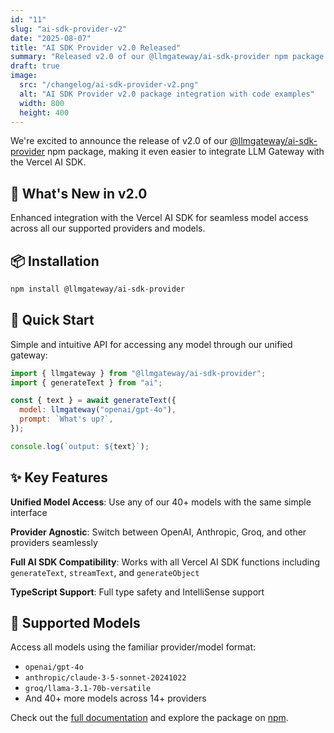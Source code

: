```yaml
---
id: "11"
slug: "ai-sdk-provider-v2"
date: "2025-08-07"
title: "AI SDK Provider v2.0 Released"
summary: "Released v2.0 of our @llmgateway/ai-sdk-provider npm package with improved Vercel AI SDK integration and simplified model access."
draft: true
image:
  src: "/changelog/ai-sdk-provider-v2.png"
  alt: "AI SDK Provider v2.0 package integration with code examples"
  width: 800
  height: 400
---
```


We're excited to announce the release of v2.0 of our [@llmgateway/ai-sdk-provider](https://www.npmjs.com/package/@llmgateway/ai-sdk-provider) npm package, making it even easier to integrate LLM Gateway with the Vercel AI SDK.

## 🚀 What's New in v2.0

Enhanced integration with the Vercel AI SDK for seamless model access across all our supported providers and models.

## 📦 Installation

```bash
npm install @llmgateway/ai-sdk-provider
```

## 🔧 Quick Start

Simple and intuitive API for accessing any model through our unified gateway:

```javascript
import { llmgateway } from "@llmgateway/ai-sdk-provider";
import { generateText } from "ai";

const { text } = await generateText({
  model: llmgateway("openai/gpt-4o"),
  prompt: `What's up?`,
});

console.log(`output: ${text}`);
```

## ✨ Key Features

**Unified Model Access**: Use any of our 40+ models with the same simple interface

**Provider Agnostic**: Switch between OpenAI, Anthropic, Groq, and other providers seamlessly

**Full AI SDK Compatibility**: Works with all Vercel AI SDK functions including `generateText`, `streamText`, and `generateObject`

**TypeScript Support**: Full type safety and IntelliSense support

## 🎯 Supported Models

Access all models using the familiar provider/model format:

- `openai/gpt-4o`
- `anthropic/claude-3-5-sonnet-20241022`
- `groq/llama-3.1-70b-versatile`
- And 40+ more models across 14+ providers

Check out the [full documentation](https://docs.llmgateway.io/quick-start#3--sdk-integrations) and explore the package on [npm](https://www.npmjs.com/package/@llmgateway/ai-sdk-provider?utm_source=llmgateway.io).
